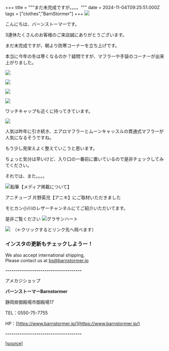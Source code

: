 +++
title = """まだ未完成ですが。。。。"""
date = 2024-11-04T09:25:51.000Z
tags = ["clothes","BarnStormer"]
+++
[![](https://stat.ameba.jp/user_images/20231023/16/barnstormer-go/b2/03/p/o0420015015354743273.png)](https://ameblo.jp/barnstormer-go/entry-12825670498.html)

こんにちは、バーンストーマーです。

3連休たくさんのお客様のご来店誠にありがとうございます。

まだ未完成ですが、朝より防寒コーナーを立ち上げです。

本当に今年の冬は寒くなるのか？疑問ですが、マフラーや手袋のコーナーが出来上がりました。

[![](https://stat.ameba.jp/user_images/20241104/18/barnstormer-go/36/38/j/o0466070015506114434.jpg)](https://stat.ameba.jp/user_images/20241104/18/barnstormer-go/36/38/j/o0466070015506114434.jpg)

[![](https://stat.ameba.jp/user_images/20241104/18/barnstormer-go/73/a9/j/o0466070015506114436.jpg)](https://stat.ameba.jp/user_images/20241104/18/barnstormer-go/73/a9/j/o0466070015506114436.jpg)

[![](https://stat.ameba.jp/user_images/20241104/18/barnstormer-go/a9/22/j/o0466070015506114437.jpg)](https://stat.ameba.jp/user_images/20241104/18/barnstormer-go/a9/22/j/o0466070015506114437.jpg)

[![](https://stat.ameba.jp/user_images/20241104/18/barnstormer-go/36/1e/j/o0466070015506114439.jpg)](https://stat.ameba.jp/user_images/20241104/18/barnstormer-go/36/1e/j/o0466070015506114439.jpg)

ワッチキャップも近くに持ってきています。

[![](https://stat.ameba.jp/user_images/20241104/18/barnstormer-go/48/fc/j/o0466070015506114442.jpg)](https://stat.ameba.jp/user_images/20241104/18/barnstormer-go/48/fc/j/o0466070015506114442.jpg)

人気は昨年に引き続き、エアロマフラーとムーンキャッスルの貫通式マフラーが人気になるそうですね。

もう少し見栄えよく整えていこうと思います。

ちょっと気分は早いけど、入り口の一番前に置いているので是非チェックしてみてください。

それでは、また。。。。

![鉛筆](https://stat100.ameba.jp/blog/ucs/img/char/char3/519.png)【メディア掲載について】

アニチューブ 片野英児【アニキ】にご取材いただきました

モヒカン小川のレザーチャンネルにてご紹介いただいてます。

是非ご覧ください ![グラサンハート](https://stat100.ameba.jp/blog/ucs/img/char/char3/148.png)

[![](https://stat.ameba.jp/user_images/20230412/16/barnstormer-go/6a/23/p/o0108010815269242493.png)](https://www.instagram.com/barnstormer_daily/)　（←クリックするとリンク先へ飛べます）

### インスタの更新もチェックしようー！

We also accept international shipping,  
Please contact us at bs@barnstormer.jp

**\-------------------------------------**

アメカジショップ

**バーンストーマーBarnstormer**

静岡県御殿場市御殿場17

TEL：0550-75-7755

HP：[https://www.barnstormer.jp/](https://www.barnstormer.jp/)

**\-------------------------------------**

[[source]](https://ameblo.jp/barnstormer-go/entry-12873807417.html)
